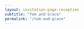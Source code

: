 ```yaml
---
layout: invitation-page-reception
subtitle: "Tom and Grace"
permalink: "/tom-and-grace"
---
```

        
